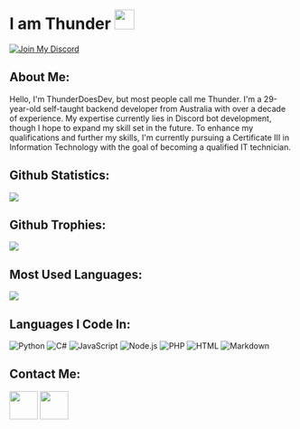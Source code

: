<h1>I am Thunder <img src="https://cdn.discordapp.com/emojis/1055063219800117268.gif" height="35px"></h1>

[![Join My Discord](https://img.shields.io/badge/-Discord-05122A?style=flat&logo=discord)](https://discord.gg/thunderdoesdev)

<h2>About Me:</h2>
<p>Hello, I'm ThunderDoesDev, but most people call me Thunder. I'm a 29-year-old self-taught backend developer from Australia with over a decade of experience. My expertise currently lies in Discord bot development, though I hope to expand my skill set in the future. To enhance my qualifications and further my skills, I'm currently pursuing a Certificate III in Information Technology with the goal of becoming a qualified IT technician.</p>

<h2>Github Statistics:</h2>
<img src="https://github-readme-stats.vercel.app/api?username=ThunderDoesDev&show_icons=true&theme=radical">

<h2>Github Trophies:</h2>
<img src="https://github-profile-trophy.vercel.app/?username=ThunderDoesDev&rank=SS,S,AAA,AA,A,B,C&row=1&id=">

<h2>Most Used Languages:</h2>
<img src="https://github-readme-stats.vercel.app/api/top-langs/?username=ThunderDoesDev&theme=radical&layout=compact">

<h2>Languages I Code In:</h2>

![Python](https://img.shields.io/badge/-Python-05122A?style=flat&logo=python)
![C#](https://img.shields.io/badge/-CSharp-05122A?style=flat&logo=csharp)
![JavaScript](https://img.shields.io/badge/-JavaScript-05122A?style=flat&logo=javascript)
![Node.js](https://img.shields.io/badge/-Node.js-05122A?style=flat&logo=node.js)
![PHP](https://img.shields.io/badge/-PHP-05122A?style=flat&logo=php)
![HTML](https://img.shields.io/badge/-HTML-05122A?style=flat&logo=HTML5)
![Markdown](https://img.shields.io/badge/-Markdown-05122A?style=flat&logo=markdown)

<h2>Contact Me:</h2>
<a href="https://discord.gg/thunderdoesdev"><img src="https://www.freepnglogos.com/uploads/discord-logo-png/discord-logo-logodownload-download-logotipos-1.png" height="50px"></a> 
<a href="https://twitter.com/thunderdoesdev"><img src="https://1000logos.net/wp-content/uploads/2017/06/Twitter-Log%D0%BE-500x281.png" height="50px"></a>